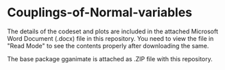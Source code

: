 # Couplings-of-Normal-variables

The details of the codeset and plots are included in the attached Microsoft Word Document (.docx) file in this repository. 
You need to view the file in "Read Mode" to see the contents properly after downloading the same.

The base package gganimate is attached as .ZIP file with this repository.
